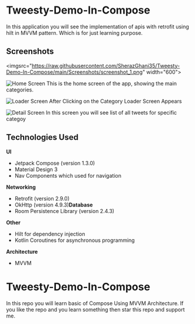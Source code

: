 # Tweesty-Demo-In-Compose
In this application you will see the implementation of apis with retrofit using hilt in MVVM pattern. Which is for just learning purpose.

## Screenshots

<imgsrc="https://raw.githubusercontent.com/SherazGhani35/Tweesty-Demo-In-Compose/main/Screenshots/screenshot_1.png" width="600">

![Home Screen](https://raw.githubusercontent.com/SherazGhani35/Tweesty-Demo-In-Compose/main/Screenshots/Screenshot_01.png)
This is the home screen of the app, showing the main categories.


![Loader Screen](https://github.com/SherazGhani35/Tweesty-Demo-In-Compose/blob/main/Screenshots/Screenshot_02.png)
After Clicking on the Category Loader Screen Appears


![Detail Screen](https://github.com/SherazGhani35/Tweesty-Demo-In-Compose/blob/main/Screenshots/Screenshot_03.png)
In this screen you will see list of all tweets for specific categoy

## Technologies Used

**UI**
* Jetpack Compose (version 1.3.0)
* Material Design 3
* Nav Components which used for navigation

**Networking**
* Retrofit (version 2.9.0)
* OkHttp (version 4.9.3)**Database**
* Room Persistence Library (version 2.4.3)

**Other**
* Hilt for dependency injection
* Kotlin Coroutines for asynchronous programming


**Architecture**
* MVVM

# Tweesty-Demo-In-Compose
In this repo you will learn basic of Compose Using MVVM Architecture. If you like the repo and you learn something then star this repo and support me.
